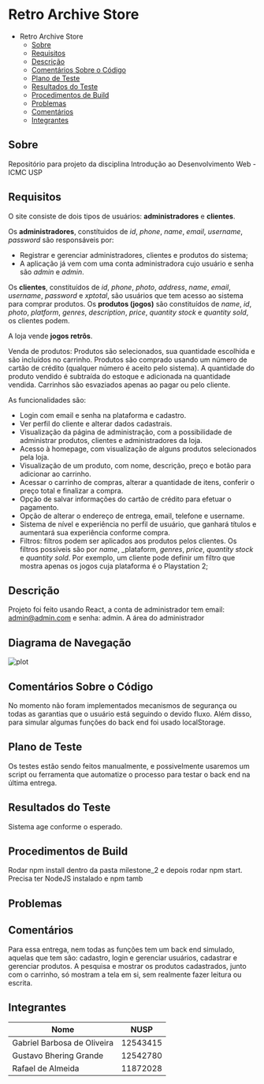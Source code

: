 # Retro Archive Store

- Retro Archive Store
  - [Sobre](#sobre)
  - [Requisitos](#requisitos)
  - [Descrição](#descrição)
  - [Comentários Sobre o Código](#comentários-sobre-o-código)
  - [Plano de Teste](#plano-de-teste)
  - [Resultados do Teste](#resultados-do-teste)
  - [Procedimentos de Build](#procedimentos-de-build)
  - [Problemas](#problemas)
  - [Comentários](#comentários)
  - [Integrantes](#integrantes)

## Sobre

Repositório para projeto da disciplina Introdução ao Desenvolvimento Web - ICMC USP

## Requisitos

O site consiste de dois tipos de usuários:  **administradores** e **clientes**.

Os **administradores**, constítuidos de _id_, _phone_, _name_, _email_, _username_, _password_ são responsáveis por:
* Registrar e gerenciar administradores, clientes e produtos do sistema;
* A aplicação já vem com uma conta administradora cujo usuário e senha são _admin_ e _admin_.

Os **clientes**, constituídos de _id_, _phone_, _photo_, _address_, _name_, _email_, _username_, _password_ e _xptotal_, são usuários que tem acesso ao sistema para comprar produtos.
Os **produtos (jogos)** são constituídos de _name_, _id_, _photo_, _platform_, _genres_, _description_, _price_, _quantity stock_ e _quantity sold_, os clientes podem.

A loja vende **jogos retrôs**.

Venda de produtos: Produtos são selecionados, sua quantidade escolhida e são incluídos no carrinho. Produtos são comprado usando um número de cartão de crédito (qualquer número é aceito pelo sistema). A quantidade do produto vendido é subtraída do estoque e adicionada na quantidade vendida. Carrinhos são esvaziados apenas ao pagar ou pelo cliente.


As funcionalidades são:

* Login com email e senha na plataforma e cadastro.
* Ver perfil do cliente e alterar dados cadastrais.
* Visualização da página de administração, com a possibilidade de administrar produtos, clientes e administradores da loja.
* Acesso à homepage, com visualização de alguns produtos selecionados pela loja.
* Visualização de um produto, com nome, descrição, preço e botão para adicionar ao carrinho.
* Acessar o carrinho de compras, alterar a quantidade de itens, conferir o preço total e finalizar a compra.
* Opção de salvar informações do cartão de crédito para efetuar o pagamento.
* Opção de alterar o endereço de entrega, email, telefone e username.
* Sistema de nível e experiência no perfil de usuário, que ganhará títulos e aumentará sua experiência conforme compra.
* Filtros: filtros podem ser aplicados aos produtos pelos clientes. Os filtros possíveis são por _name_, _plataform, _genres_, _price_, _quantity stock_ e _quantity sold_. Por exemplo, um cliente pode definir um filtro que mostra apenas os jogos cuja plataforma é o Playstation 2;

## Descrição
Projeto foi feito usando React, a conta de administrador tem email: admin@admin.com e senha: admin. A área do administrador 

## Diagrama de Navegação
![plot](./directory_1/directory_2/.../directory_n/plot.png)

## Comentários Sobre o Código
No momento não foram implementados mecanismos de segurança ou todas as garantias que o usuário está seguindo o devido fluxo. Além disso, para simular algumas funções do back end foi usado localStorage.
## Plano de Teste

Os testes estão sendo feitos manualmente, e possivelmente usaremos um script ou ferramenta que automatize o processo para testar o back end na última entrega.

## Resultados do Teste

Sistema age conforme o esperado.

## Procedimentos de Build
Rodar npm install dentro da pasta milestone_2 e depois rodar npm start. Precisa ter NodeJS instalado e npm tamb

## Problemas

## Comentários
Para essa entrega, nem todas as funções tem um back end simulado, aquelas que tem são: cadastro, login e gerenciar usuários, cadastrar e gerenciar produtos. A pesquisa e mostrar os produtos cadastrados, junto com o carrinho, só mostram a tela em si, sem realmente fazer leitura ou escrita.

## Integrantes

| Nome                       | NUSP |
|----------------------------|------|
| Gabriel Barbosa de Oliveira | 12543415 |
| Gustavo Bhering Grande | 12542780 |
| Rafael de Almeida | 11872028 |
